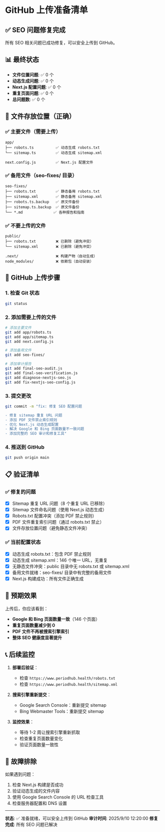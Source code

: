 # GitHub 上传准备清单

## ✅ SEO 问题修复完成

所有 SEO 相关问题已成功修复，可以安全上传到 GitHub。

## 📊 最终状态

- **文件位置问题**: ✅ 0 个
- **动态生成问题**: ✅ 0 个  
- **Next.js 配置问题**: ✅ 0 个
- **重复页面问题**: ✅ 0 个
- **总问题数**: ✅ 0 个

## 📁 文件存放位置（正确）

### ✅ 主要文件（需要上传）
```
app/
├── robots.ts          ✅ 动态生成 robots.txt
└── sitemap.ts         ✅ 动态生成 sitemap.xml

next.config.js         ✅ Next.js 配置文件
```

### ✅ 备用文件（seo-fixes/ 目录）
```
seo-fixes/
├── robots.txt         ✅ 静态备用 robots.txt
├── sitemap.xml        ✅ 静态备用 sitemap.xml
├── robots.ts.backup   ✅ 原文件备份
├── sitemap.ts.backup  ✅ 原文件备份
└── *.md              ✅ 各种报告和指南
```

### ✅ 不要上传的文件
```
public/
├── robots.txt         ❌ 已删除（避免冲突）
└── sitemap.xml        ❌ 已删除（避免冲突）

.next/                 ❌ 构建产物（自动生成）
node_modules/          ❌ 依赖包（自动安装）
```

## 🚀 GitHub 上传步骤

### 1. 检查 Git 状态
```bash
git status
```

### 2. 添加需要上传的文件
```bash
# 添加主要文件
git add app/robots.ts
git add app/sitemap.ts
git add next.config.js

# 添加备用文件
git add seo-fixes/

# 添加审计报告
git add final-seo-audit.js
git add final-seo-verification.js
git add diagnose-nextjs-seo.js
git add fix-nextjs-seo-config.js
```

### 3. 提交更改
```bash
git commit -m "fix: 修复 SEO 配置问题

- 修复 sitemap 重复 URL 问题
- 添加 PDF 文件禁止索引规则
- 优化 Next.js 动态生成配置
- 解决 Google 和 Bing 页面数量不一致问题
- 添加完整的 SEO 审计和修复工具"
```

### 4. 推送到 GitHub
```bash
git push origin main
```

## 📋 验证清单

### ✅ 修复的问题
- [x] Sitemap 重复 URL 问题（8 个重复 URL 已移除）
- [x] Sitemap 文件命名问题（使用 Next.js 动态生成）
- [x] Robots.txt 配置冲突（添加 PDF 禁止规则）
- [x] PDF 文件重复索引问题（通过 robots.txt 禁止）
- [x] 文件存放位置问题（避免静态文件冲突）

### ✅ 当前配置状态
- [x] 动态生成 robots.txt：包含 PDF 禁止规则
- [x] 动态生成 sitemap.xml：146 个唯一 URL，无重复
- [x] 无静态文件冲突：public 目录中无 robots.txt 或 sitemap.xml
- [x] 备用文件就绪：seo-fixes/ 目录中有完整的备用文件
- [x] Next.js 构建成功：所有文件正确生成

## 🎯 预期效果

上传后，你应该看到：
- **Google 和 Bing 页面数量一致**（146 个页面）
- **重复页面数量减少到 0**
- **PDF 文件不再被搜索引擎索引**
- **整体 SEO 健康度显著提升**

## 📞 后续监控

1. **部署后验证**：
   - 检查 `https://www.periodhub.health/robots.txt`
   - 检查 `https://www.periodhub.health/sitemap.xml`

2. **搜索引擎重新提交**：
   - Google Search Console：重新提交 sitemap
   - Bing Webmaster Tools：重新提交 sitemap

3. **监控效果**：
   - 等待 1-2 周让搜索引擎重新抓取
   - 检查重复页面数量变化
   - 验证页面数量一致性

## 🔧 故障排除

如果遇到问题：
1. 检查 Next.js 构建是否成功
2. 验证动态生成的文件内容
3. 使用 Google Search Console 的 URL 检查工具
4. 检查服务器配置和 DNS 设置

---

**状态**: ✅ 准备就绪，可以安全上传到 GitHub
**审计时间**: 2025/9/10 12:20:00
**修复完成**: 所有 SEO 问题已解决












